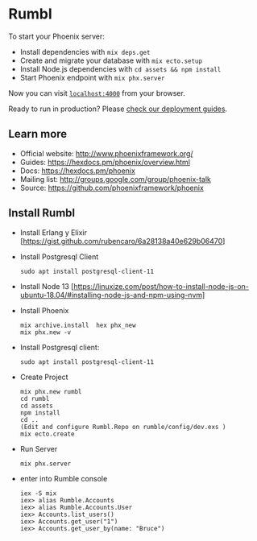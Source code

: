 # Rumbl

To start your Phoenix server:

  * Install dependencies with `mix deps.get`
  * Create and migrate your database with `mix ecto.setup`
  * Install Node.js dependencies with `cd assets && npm install`
  * Start Phoenix endpoint with `mix phx.server`

Now you can visit [`localhost:4000`](http://localhost:4000) from your browser.

Ready to run in production? Please [check our deployment guides](https://hexdocs.pm/phoenix/deployment.html).

## Learn more

  * Official website: http://www.phoenixframework.org/
  * Guides: https://hexdocs.pm/phoenix/overview.html
  * Docs: https://hexdocs.pm/phoenix
  * Mailing list: http://groups.google.com/group/phoenix-talk
  * Source: https://github.com/phoenixframework/phoenix

## Install Rumbl
* Install Erlang y Elixir [https://gist.github.com/rubencaro/6a28138a40e629b06470]
* Install Postgresql Client 

      sudo apt install postgresql-client-11
      
* Install Node 13 [https://linuxize.com/post/how-to-install-node-js-on-ubuntu-18.04/#installing-node-js-and-npm-using-nvm]

* Install Phoenix 

      mix archive.install  hex phx_new  
      mix phx.new -v
      
* Install Postgresql client: 
    
      sudo apt install postgresql-client-11
            
* Create Project

      mix phx.new rumbl
      cd rumbl
      cd assets
      npm install
      cd ..
      (Edit and configure Rumbl.Repo on rumble/config/dev.exs )
      mix ecto.create 
     
* Run Server

      mix phx.server

* enter into Rumble console 
 
      iex -S mix
      iex> alias Rumble.Accounts
      iex> alias Rumble.Accounts.User
      iex> Accounts.list_users()
      iex> Accounts.get_user("1")
      iex> Accounts.get_user_by(name: "Bruce")
      
      
        
      